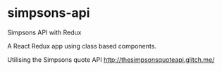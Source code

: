 # simpsons-api
Simpsons API with Redux


A React Redux app using class based components.

Utilising the Simpsons quote API http://thesimpsonsquoteapi.glitch.me/
